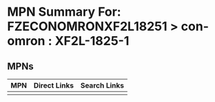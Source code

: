 



# MPN Summary For: FZECONOMRONXF2L18251 > con-omron : XF2L-1825-1

## MPNs
  

|MPN|Direct Links|Search Links|
| :--- | :--- | :--- |
||||
